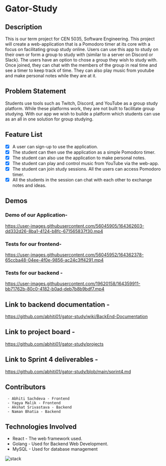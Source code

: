 # Gator-Study
## Description
This is our term project for CEN 5035, Software Engineering. This project will create a web-application that is a Pomodoro timer at its core with a focus on facilitating group study online. Users can use this app to study on their own or form a group to study with (similar to a server on Discord or Slack). The users have an option to chose a group they wish to study with. Once joined, they can chat with the members of the group in real time and see a timer to keep track of time. They can also play music from youtube and make personal notes while they are at it. 
## Problem Statement
Students use tools such as Twitch, Discord, and YouTube as a group study platform. While these platforms work, they are not built to facilitate group studying. With our app we wish to builde a platform which students can use as an all in one solution for group studying.
## Feature List

 - [x] A user can sign-up to use the application.
 - [x] The student can then use the application as a simple Pomodoro timer.
 - [x] The student can also use the application to make personal notes.
 - [x] The student can play and control music from YouTube via the web-app.
 - [x] The student can join study sessions. All the users can access Pomodoro timer.
 - [x] All the students in the session can chat with each other to exchange notes and ideas.

## Demos 

### Demo of our Application- 
https://user-images.githubusercontent.com/56045905/164362603-dd332d26-8ba1-4124-b8fc-671565837f30.mp4


### Tests for our frontend- 
https://user-images.githubusercontent.com/56045952/164362378-65ccba48-04ee-4f0e-9856-ac24c3ff4291.mp4


### Tests for our backend - 
https://user-images.githubusercontent.com/19620158/164359911-bb71762b-80c0-4182-b0ad-deb7b8b9bdf7.mp4


## Link to backend documentation - 
https://github.com/abhiti01/gator-study/wiki/BackEnd-Documentation

## Link to project board - 
https://github.com/abhiti01/gator-study/projects

## Link to Sprint 4 deliverables - 
https://github.com/abhiti01/gator-study/blob/main/sprint4.md

## Contributors 

	 - Abhiti Sachdeva - Frontend
	 - Yagya Malik - Frontend
	 - Akshat Srivastava - Backend
	 - Naman Bhatia - Backend

## Technologies Involved

 - React - The web framework used.
 - Golang - Used for Backend Web Development.
 - MySQL - Used for database management
 
![stack](https://user-images.githubusercontent.com/33253758/149400789-1cd7b443-c048-4210-9df2-698432760f80.png)
